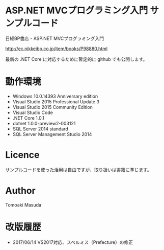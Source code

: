 # ASP.NET MVCプログラミング入門 サンプルコード

日経BP書店 - ASP.NET MVCプログラミング入門

http://ec.nikkeibp.co.jp/item/books/P98880.html

最新の .NET Core に対応するために暫定的に github でも公開します。

# 動作環境

- Windows 10.0.14393 Anniversary edition
- Visual Studio 2015 Professional Update 3
- Visual Studio 2015 Community Edition
- Visual Studio Code
- .NET Core 1.0.1
- dotnet 1.0.0-preview2-003121
- SQL Server 2014 standard
- SQL Server Management Studio 2014

# Licence

サンプルコードを使った活用は自由ですが、取り扱いは書籍に準じます。

# Author 
Tomoaki Masuda

# 改版履歴

- 2017/06/14 VS2017対応、スペルミス（Prefecture）の修正

